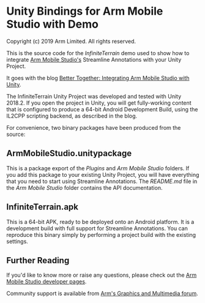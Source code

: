 Unity Bindings for Arm Mobile Studio with Demo
==============================================
Copyright (c) 2019 Arm Limited. All rights reserved.

This is the source code for the  *InfiniteTerrain* demo used to show how
to integrate [Arm Mobile Studio's](https://developer.arm.com/mobile-studio) Streamline Annotations with your Unity Project.

It goes with the blog [Better Together: Integrating Arm Mobile Studio with Unity](https://community.arm.com/).

The InfiniteTerrain Unity Project was developed and tested with Unity 2018.2.
If you open the project in Unity, you will get fully-working content that is
configured to produce a 64-bit Android Development Build, using the IL2CPP
scripting backend, as described in the blog.

For convenience, two binary packages have been produced from the source:

## ArmMobileStudio.unitypackage
This is a package export of the *Plugins* and *Arm Mobile Studio* folders.  If
you add this package to your existing Unity Project, you will have everything
that you need to start using Streamline Annotations.  The *README.md* file in
the *Arm Mobile Studio* folder contains the API documentation.

## InfiniteTerrain.apk
This is a 64-bit APK, ready to be deployed onto an Android platform.  It is a
development build with full support for Streamline Annotations.  You can
reproduce this binary simply by performing a project build with the existing
settings.

## Further Reading
If you'd like to know more or raise any questions, please check out the [Arm
Mobile Studio developer pages](https://developer.arm.com/mobile-studio).

Community support is available from [Arm's Graphics and Multimedia forum](https://community.arm.com/developer/tools-software/graphics/f/discussions).
